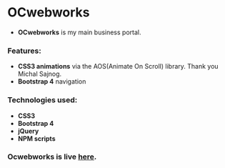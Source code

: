 # OCwebworks

- **OCwebworks** is my main business portal.

### Features:

- **CSS3 animations** via the AOS(Animate On Scroll) library. Thank you Michal Sajnog.
- **Bootstrap 4** navigation

### Technologies used:

- **CSS3**
- **Bootstrap 4**
- **jQuery**
- **NPM scripts**


### Ocwebworks is live [here](http://ocwebworks.com).
